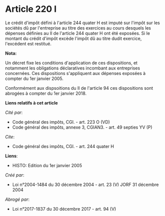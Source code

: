# Article 220 I

Le crédit d'impôt défini à l'article 244 quater H est imputé sur l'impôt sur les sociétés dû par l'entreprise au titre des
exercices au cours desquels les dépenses définies au II de l'article 244 quater H ont été exposées. Si le montant du crédit
d'impôt excède l'impôt dû au titre dudit exercice, l'excédent est restitué.

**Nota:**

Un décret fixe les conditions d'application de ces dispositions, et notamment les obligations déclaratives incombant aux
entreprises concernées. Ces dispositions s'appliquent aux dépenses exposées à compter du 1er janvier 2005.

Conformément aux dispsoitions du II de l'article 94 ces dispositions sont abrogées à compter du 1er janvier 2018.

**Liens relatifs à cet article**

_Cité par_:

  - Code général des impôts, CGI. - art. 223 O (VD)
  - Code général des impôts, annexe 3, CGIAN3. - art. 49 septies YV (P)

_Cite_:

  - Code général des impôts, CGI. - art. 244 quater H

**Liens**:

  - HISTO: Edition du 1er janvier 2005

_Créé par_:

  - Loi n°2004-1484 du 30 décembre 2004 - art. 23 (V) JORF 31 décembre 2004

_Abrogé par_:

  - Loi n°2017-1837 du 30 décembre 2017 - art. 94 (V)
